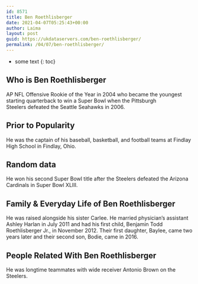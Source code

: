 ```yaml
---
id: 8571
title: Ben Roethlisberger
date: 2021-04-07T05:25:43+00:00
author: Laima
layout: post
guid: https://ukdataservers.com/ben-roethlisberger/
permalink: /04/07/ben-roethlisberger/
---
```


* some text
{: toc}


## Who is Ben Roethlisberger
                  
                  
                  
AP NFL Offensive Rookie of the Year in 2004 who became the youngest starting quarterback to win a Super Bowl when the Pittsburgh Steelers defeated the Seattle Seahawks in 2006.
                  
              
            
              
            
                
                
                
## Prior to Popularity
                  
                  
                  
He was the captain of his baseball, basketball, and football teams at Findlay High School in Findlay, Ohio.
                  
              
            
              
            
                
                
                
## Random data
                  
                  
                  
He won his second Super Bowl title after the Steelers defeated the Arizona Cardinals in Super Bowl XLIII.
                  
              
            
              
            
                
                
                
## Family & Everyday Life of Ben Roethlisberger
                  
                  
                  
He was raised alongside his sister Carlee. He married physician&#8217;s assistant Ashley Harlan in July 2011 and had his first child, Benjamin Todd Roethlisberger Jr., in November 2012. Their first daughter, Baylee, came two years later and their second son, Bodie, came in 2016. 
                  
              
            
              
            
                
                
                
## People Related With Ben Roethlisberger
                  
                  
                  
He was longtime teammates with wide receiver Antonio Brown on the Steelers. 
                  
              
            
              
            
                
              
            
              
              
            
            
              
            
          
          
          